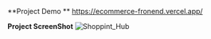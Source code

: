 **Project Demo **
https://ecommerce-fronend.vercel.app/

**Project ScreenShot**
![Shoppint_Hub](https://github.com/NA-Asraful-Khan/ecommerce_Frontend/blob/main/src/assets/images/Shoppint_Hub.png)